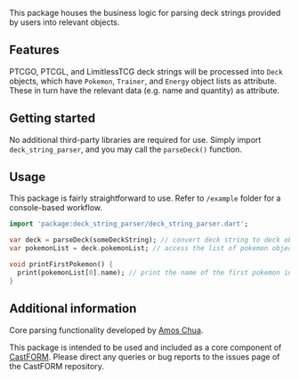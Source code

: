 This package houses the business logic for parsing deck strings provided by users into relevant objects.

## Features

PTCGO, PTCGL, and LimitlessTCG deck strings will be processed into `Deck` objects, which have `Pokemon`, `Trainer`,
and `Energy` object
lists as attribute.
These in turn have the relevant data (e.g. name and quantity) as attribute.

## Getting started

No additional third-party libraries are required for use. Simply import `deck_string_parser`, and you may call
the `parseDeck()` function.

## Usage

This package is fairly straightforward to use. Refer to `/example` folder for a console-based workflow.

```dart
import 'package:deck_string_parser/deck_string_parser.dart';

var deck = parseDeck(someDeckString); // convert deck string to deck object
var pokemonList = deck.pokemonList; // access the list of pokemon objects

void printFirstPokemon() {
  print(pokemonList[0].name); // print the name of the first pokemon in the deck
}
```

## Additional information

Core parsing functionality developed by [Amos Chua](https://github.com/KOOKIIEStudios).

This package is intended to be used and included as a core component
of [CastFORM](https://github.com/BAA-Studios/CastFORM). Please direct any queries or bug reports to the issues page of
the CastFORM repository.
